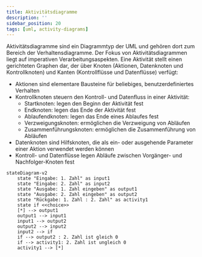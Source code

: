 ```yaml
---
title: Aktivitätsdiagramme
description: ''
sidebar_position: 20
tags: [uml, activity-diagrams]
---
```


Aktivitätsdiagramme sind ein Diagrammtyp der UML und gehören dort zum Bereich der Verhaltensdiagramme. Der Fokus von Aktivitätsdiagrammen liegt auf imperativen Verarbeitungsaspekten. Eine Aktivität stellt einen gerichteten Graphen dar, der über Knoten (Aktionen,
Datenknoten und Kontrollknoten) und Kanten (Kontrollflüsse und Datenflüsse) verfügt:
- Aktionen sind elementare Bausteine für beliebiges, benutzerdefiniertes Verhalten
- Kontrollknoten steuern den Kontroll- und Datenfluss in einer Aktivität:
    - Startknoten: legen den Beginn der Aktivität fest
    - Endknoten: legen das Ende der Aktivität fest
    - Ablaufendknoten: legen das Ende eines Ablaufes fest
    - Verzweigungsknoten: ermöglichen die Verzweigung von Abläufen
    - Zusammenführungsknoten: ermöglichen die Zusammenführung von Abläufen
- Datenknoten sind Hilfsknoten, die als ein- oder ausgehende Parameter einer Aktion verwendet werden können
- Kontroll- und Datenflüsse legen Abläufe zwischen Vorgänger- und Nachfolger-Knoten fest

```mermaid
stateDiagram-v2
    state "Eingabe: 1. Zahl" as input1
    state "Eingabe: 2. Zahl" as input2
    state "Ausgabe: 1. Zahl eingeben" as output1
    state "Ausgabe: 2. Zahl eingeben" as output2
    state "Rückgabe: 1. Zahl : 2. Zahl" as activity1
    state if <<choice>>
    [*] --> output1
    output1 --> input1
    input1 --> output2
    output2 --> input2
    input2 --> if
    if --> output2 : 2. Zahl ist gleich 0
    if --> activity1: 2. Zahl ist ungleich 0
    activity1 --> [*]
```
